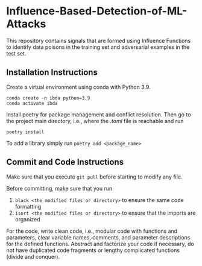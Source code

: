 # Influence-Based-Detection-of-ML-Attacks

This repository contains signals that are formed using Influence Functions to identify data poisons in the training set and adversarial examples in the test set.

## Installation Instructions

Create a virtual environment using conda with Python 3.9.
```
conda create -n ibda python=3.9
conda activate ibda
```
Install poetry for package management and conflict resolution. Then go to the project main directory, i.e., where the *.toml* file is reachable and run
```
poetry install
```
To add a library simply run `poetry add <package_name>`

## Commit and Code Instructions 

Make sure that you execute `git pull` before starting to modify any file.

Before committing, make sure that you run 
1. `black <the modified files or directory>` to ensure the same code formatting
2. `isort <the modified files or directory>` to ensure that the imports are organized

For the code, write clean code, i.e., modular code with functions and parameters, clear variable names, comments, and parameter descriptions for the defined functions.
Abstract and factorize your code if necessary, do not have duplicated code fragments or lengthy complicated functions (divide and conquer).
